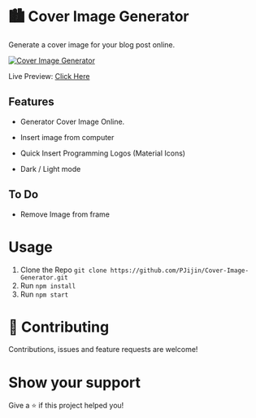 # 🏙 Cover Image Generator

Generate a cover image for your blog post online.

[![Cover Image Generator](https://github.com/PJijin/Cover-Image-Generator/blob/master/preview.png?raw=true 'Cover Image Generator')]()

Live Preview: <a href="https://cover-image-generator.pjijin1.now.sh/" target="_BLANK">Click Here</a>

## Features

-   Generator Cover Image Online.

-   Insert image from computer

-   Quick Insert Programming Logos (Material Icons)

-   Dark / Light mode

## To Do

-   Remove Image from frame

# Usage

1. Clone the Repo `git clone https://github.com/PJijin/Cover-Image-Generator.git`
2. Run `npm install`
3. Run `npm start`

# 🤝 Contributing

Contributions, issues and feature requests are welcome!

# Show your support

Give a ⭐️ if this project helped you!
